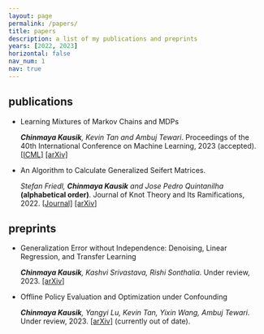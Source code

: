 ```yaml
---
layout: page
permalink: /papers/
title: papers
description: a list of my publications and preprints 
years: [2022, 2023]
horizontal: false
nav_num: 1
nav: true
---
```


## publications

* Learning Mixtures of Markov Chains and MDPs

  ___Chinmaya Kausik__, Kevin Tan and Ambuj Tewari_. Proceedings of the 40th International Conference on Machine Learning, 2023 (accepted). [[ICML]](https://icml.cc/virtual/2023/oral/25515) [[arXiv]](https://arxiv.org/abs/2211.09403)

* An Algorithm to Calculate Generalized Seifert Matrices.

  _Stefan Friedl, __Chinmaya Kausik__ and Jose Pedro Quintanilha_ **(alphabetical order)**. Journal of Knot Theory and Its Ramifications, 2022. [[Journal]](https://doi.org/10.1142/S0218216522500687) [[arXiv]](https://arxiv.org/abs/2204.10004)
  
## preprints

* Generalization Error without Independence: Denoising, Linear Regression, and Transfer Learning

  ___Chinmaya Kausik__, Kashvi Srivastava, Rishi Sonthalia_. Under review, 2023. [[arXiv]](https://arxiv.org/abs/2305.17297)
  
* Offline Policy Evaluation and Optimization under Confounding

  ___Chinmaya Kausik__, Yangyi Lu, Kevin Tan, Yixin Wang, Ambuj Tewari_. Under review, 2023. [[arXiv]](https://arxiv.org/abs/2211.16583) (currently out of date).
